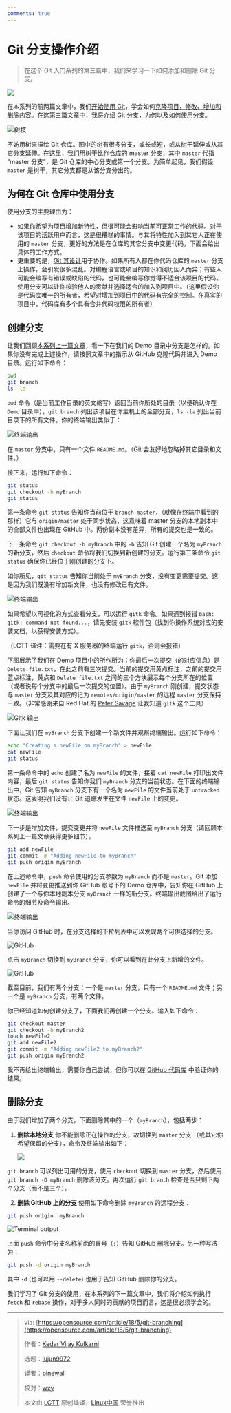 ```yaml
---
comments: true
---
```


Git 分支操作介绍
======

> 在这个 Git 入门系列的第三篇中，我们来学习一下如何添加和删除 Git 分支。

![](https://cdn.jsdelivr.net/gh/SDNURoboticsAILab/ImageBed@master/img/resources/git/arrows_translation_lead.jpg)

在本系列的前两篇文章中，我们[开始使用 Git](https://linux.net.cn/article-9319-1.html)，学会如何[克隆项目，修改、增加和删除内容](https://linux.net.cn/article-9517-1.html)。在这第三篇文章中，我将介绍 Git 分支，为何以及如何使用分支。

![树枝](https://cdn.jsdelivr.net/gh/SDNURoboticsAILab/ImageBed@master/img/resources/git/tree-branches.jpg)

不妨用树来描绘 Git 仓库。图中的树有很多分支，或长或短，或从树干延伸或从其它分支延伸。在这里，我们用树干比作仓库的 master 分支，其中 `master` 代指 ”master 分支”，是 Git 仓库的中心分支或第一个分支。为简单起见，我们假设 `master` 是树干，其它分支都是从该分支分出的。

## 为何在 Git 仓库中使用分支

使用分支的主要理由为：

  * 如果你希望为项目增加新特性，但很可能会影响当前可正常工作的代码。对于该项目的活跃用户而言，这是很糟糕的事情。与其将特性加入到其它人正在使用的 `master` 分支，更好的方法是在仓库的其它分支中变更代码，下面会给出具体的工作方式。
  * 更重要的是，[Git 其设计](https://en.wikipedia.org/wiki/Git)用于协作。如果所有人都在你代码仓库的 `master` 分支上操作，会引发很多混乱。对编程语言或项目的知识和阅历因人而异；有些人可能会编写有错误或缺陷的代码，也可能会编写你觉得不适合该项目的代码。使用分支可以让你核验他人的贡献并选择适合的加入到项目中。（这里假设你是代码库唯一的所有者，希望对增加到项目中的代码有完全的控制。在真实的项目中，代码库有多个具有合并代码权限的所有者）

## 创建分支

让我们回顾[本系列上一篇文章](https://linux.net.cn/article-9517-1.html)，看一下在我们的 Demo 目录中分支是怎样的。如果你没有完成上述操作，请按照文章中的指示从 GitHub 克隆代码并进入 Demo 目录。运行如下命令：

```Bash
pwd
git branch
ls -la
```

`pwd` 命令（是当前工作目录的英文缩写）返回当前你所处的目录（以便确认你在 `Demo` 目录中），`git branch` 列出该项目在你主机上的全部分支，`ls -la` 列出当前目录下的所有文件。你的终端输出类似于：

![终端输出](https://cdn.jsdelivr.net/gh/SDNURoboticsAILab/ImageBed@master/img/resources/git/gitbranching_terminal1.png)

在 `master` 分支中，只有一个文件 `README.md`。（Git 会友好地忽略掉其它目录和文件。）

接下来，运行如下命令：

```Bash
git status
git checkout -b myBranch
git status
```

第一条命令 `git status` 告知你当前位于 `branch master`，（就像在终端中看到的那样）它与 `origin/master` 处于同步状态，这意味着 master 分支的本地副本中的全部文件也出现在 GitHub 中。两份副本没有差异，所有的提交也是一致的。

下一条命令 `git checkout -b myBranch` 中的 `-b` 告知 Git 创建一个名为 `myBranch` 的新分支，然后 `checkout` 命令将我们切换到新创建的分支。运行第三条命令 `git status` 确保你已经位于刚创建的分支下。

如你所见，`git status` 告知你当前处于 `myBranch` 分支，没有变更需要提交。这是因为我们既没有增加新文件，也没有修改已有文件。

![终端输出](https://cdn.jsdelivr.net/gh/SDNURoboticsAILab/ImageBed@master/img/resources/git/gitbranching_terminal2.png)

如果希望以可视化的方式查看分支，可以运行 `gitk` 命令。如果遇到报错 `bash: gitk: command not found...`，请先安装 `gitk` 软件包（找到你操作系统对应的安装文档，以获得安装方式）。

（LCTT 译注：需要在有 X 服务器的终端运行 `gitk`，否则会报错）

下图展示了我们在 Demo 项目中的所作所为：你最后一次提交（的对应信息）是 `Delete file.txt`，在此之前有三次提交。当前的提交用黄点标注，之前的提交用蓝点标注，黄点和 `Delete file.txt` 之间的三个方块展示每个分支所在的位置（或者说每个分支中的最后一次提交的位置）。由于 `myBranch` 刚创建，提交状态与 `master` 分支及其对应的记为 `remotes/origin/master` 的远程 `master` 分支保持一致。（非常感谢来自 Red Hat 的 [Peter Savage](https://opensource.com/users/psav) 让我知道 `gitk` 这个工具）

![Gitk 输出](https://cdn.jsdelivr.net/gh/SDNURoboticsAILab/ImageBed@master/img/resources/git/gitbranching_commit3.png)

下面让我们在 `myBranch` 分支下创建一个新文件并观察终端输出。运行如下命令：

```Bash
echo "Creating a newFile on myBranch" > newFile
cat newFile
git status
```

第一条命令中的 `echo` 创建了名为 `newFile` 的文件，接着 `cat newFile` 打印出文件内容，最后 `git status` 告知你我们 `myBranch` 分支的当前状态。在下面的终端输出中，Git 告知 `myBranch` 分支下有一个名为 `newFile` 的文件当前处于 `untracked` 状态。这表明我们没有让 Git 追踪发生在文件 `newFile` 上的变更。

![终端输出](https://cdn.jsdelivr.net/gh/SDNURoboticsAILab/ImageBed@master/img/resources/git/gitbranching_terminal4.png)

下一步是增加文件，提交变更并将 `newFile` 文件推送至 `myBranch` 分支（请回顾本系列上一篇文章获得更多细节）。

```Bash
git add newFile
git commit -m "Adding newFile to myBranch"
git push origin myBranch
```

在上述命令中，`push` 命令使用的分支参数为 `myBranch` 而不是 `master`。Git 添加 `newFile` 并将变更推送到你 GitHub 账号下的 Demo 仓库中，告知你在 GitHub 上创建了一个与你本地副本分支 `myBranch` 一样的新分支。终端输出截图给出了运行命令的细节及命令输出。

![终端输出](https://cdn.jsdelivr.net/gh/SDNURoboticsAILab/ImageBed@master/img/resources/git/gitbranching_terminal5.png)

当你访问 GitHub 时，在分支选择的下拉列表中可以发现两个可供选择的分支。

![GitHub](https://cdn.jsdelivr.net/gh/SDNURoboticsAILab/ImageBed@master/img/resources/git/gitbranching_github6.png)

点击 `myBranch` 切换到 `myBranch` 分支，你可以看到在此分支上新增的文件。

![GitHub](https://cdn.jsdelivr.net/gh/SDNURoboticsAILab/ImageBed@master/img/resources/git/gitbranching_github7.png)

截至目前，我们有两个分支：一个是 `master` 分支，只有一个 `README.md` 文件；另一个是 `myBranch` 分支，有两个文件。

你已经知道如何创建分支了，下面我们再创建一个分支。输入如下命令：

```Bash
git checkout master
git checkout -b myBranch2
touch newFile2
git add newFile2
git commit -m "Adding newFile2 to myBranch2"
git push origin myBranch2
```

我不再给出终端输出，需要你自己尝试，但你可以在 [GitHub 代码库](https://github.com/kedark3/Demo/tree/myBranch2) 中验证你的结果。

## 删除分支

由于我们增加了两个分支，下面删除其中的一个（`myBranch`），包括两步：

1. **删除本地分支** 你不能删除正在操作的分支，故切换到 `master` 分支 （或其它你希望保留的分支），命令及终端输出如下：

	![](https://cdn.jsdelivr.net/gh/SDNURoboticsAILab/ImageBed@master/img/resources/git/kulkarni_fig_new.png)

`git branch` 可以列出可用的分支，使用 `checkout` 切换到 `master` 分支，然后使用 `git branch -D myBranch` 删除该分支。再次运行 `git branch` 检查是否只剩下两个分支（而不是三个）。

2. **删除 GitHub 上的分支** 使用如下命令删除 `myBranch` 的远程分支：

```Bash
git push origin :myBranch
```

![Terminal output](https://cdn.jsdelivr.net/gh/SDNURoboticsAILab/ImageBed@master/img/resources/git/gitbranching_terminal9.png)

上面 `push` 命令中分支名称前面的冒号（`:`）告知 GitHub 删除分支。另一种写法为：

```Bash
git push -d origin myBranch
```

其中 `-d` (也可以用 `--delete`) 也用于告知 GitHub 删除你的分支。

我们学习了 Git 分支的使用，在本系列的下一篇文章中，我们将介绍如何执行 `fetch` 和 `rebase` 操作，对于多人同时的贡献的项目而言，这是很必须学会的。

--------------------------------------------------------------------------------

>via: [https://opensource.com/article/18/5/git-branching](https://opensource.com/article/18/5/git-branching)
>
>作者：[Kedar Vijay Kulkarni](https://opensource.com/users/kkulkarn)
>
>选题：[lujun9972](https://github.com/lujun9972)
>
>译者：[pinewall](https://github.com/pinewall)
>
>校对：[wxy](https://github.com/wxy)
>
>本文由 [LCTT](https://github.com/LCTT/TranslateProject) 原创编译，[Linux中国](https://linux.net.cn/) 荣誉推出